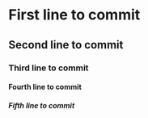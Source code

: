 # First line to commit

## Second line to commit

### Third line to commit

#### Fourth line to commit

##### Fifth line to commit
